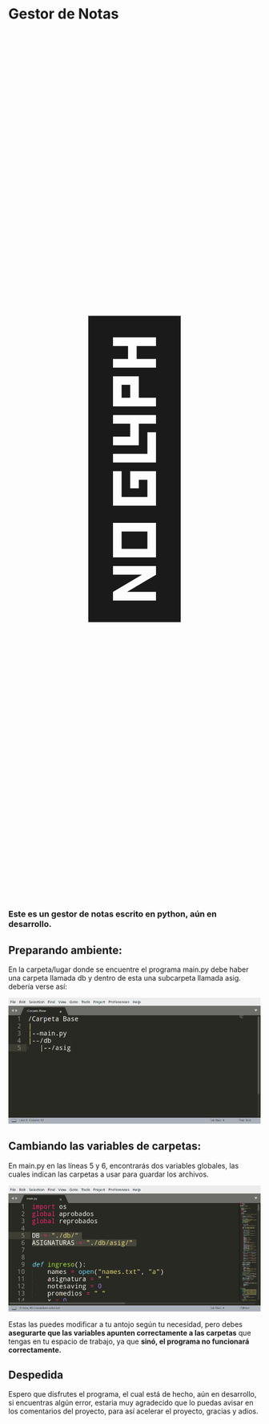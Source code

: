 <h1>Gestor de Notas</h1>
<p align="center" style="font-size:550px">&#129488;</p>
<h3>Este es un gestor de notas escrito en python, aún en desarrollo.</h3>

<h2>Preparando ambiente:</h2>

<p>
En la carpeta/lugar donde se encuentre el programa main.py
debe haber una carpeta llamada db y dentro de esta
una subcarpeta llamada asig.
debería verse así:
</p>

<img src="https://github.com/Technopy311/Gestor-de-Notas/blob/main/estructura_carpetas.png" alt="Estructura de carpetas." style="width=455px;height=226px">

<h2>Cambiando las variables de carpetas:</h2>

<p>En main.py en las líneas 5 y 6, encontrarás
dos variables globales, las cuales indican 
las carpetas a usar para guardar los archivos.
</p>

<img src="https://github.com/Technopy311/Gestor-de-Notas/blob/main/variables_globales.png" alt="Variables globales." style="width=455px;height=226px">

<p>
Estas las puedes modificar a tu antojo según tu 
necesidad, pero debes <b>asegurarte que las variables
apunten correctamente a las carpetas</b> que tengas
en tu espacio de trabajo, ya que <b>sinó, el 
  programa no funcionará correctamente.</b>
</p>

<h2>Despedida</h2>

<p>
Espero que disfrutes el programa, 
el cual está de hecho, aún en desarrollo,
si encuentras algún error, estaria 
muy agradecido que lo puedas avisar
en los comentarios del proyecto, para así
acelerar el proyecto, gracias y adios.
</p>
